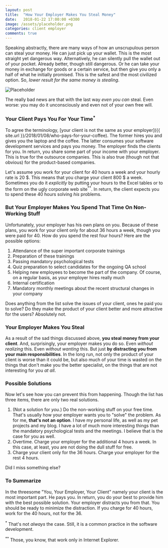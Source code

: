 ```yaml
---
layout: post
title:  "How Your Employer Makes You Steal Money"
date:   2018-01-22 17:00:00 +0300
image: /assets/placeholder.png
categories: client employer
comments: true
---
```


Speaking abstractly, there are many ways of how an unscrupulous person can steal your money. He can just pick up your wallet. This is the most straight yet dangerous way. Alternatively, he can silently pull the wallet out of your pocket. Already better, though still dangerous. Or he can take your money in exchange for goods or a certain service, but then give you only a half of what he initially promised. This is the safest and the most civilized option. So, _lower result for the same money is stealing_.

<img alt="Placeholder" src="{{ site.url }}{{ page.image }}">

The really bad news are that with the last way _even you can_ steal. Even worse: you may do it unconsciously and even not of your own free will.

### Your Client Pays You For Your Time<sup>*</sup>

To agree the terminology, [your client is not the same as your employer]({{ site.url }}/2018/01/08/who-pays-for-your-coffee). The former hires you and gives you the laptop and the coffee. The latter consumes your software development services and pays you money. The employer finds the clients for you. In return, you share some part of your income with your employer. This is true for the outsource companies. This is also true (though not that obvious) for the product-based companies.

Let's assume you work for your client for 40 hours a week and your hourly rate is 20 $. This means that you charge your client 800 $ a week. Sometimes you do it _explicitly_ by putting your hours to the Excel tables or to the form on the ugly corporate web site<sup>**</sup>. In return, the client expects you to spend these 40 hours solving _his_ problems.

### But Your Employer Makes You Spend That Time On Non-Working Stuff

Unfortunately, your employer has his own plans on you. Because of these plans, you work for your client only for about 36 hours a week, though you were paid for 40. How do you spend the rest four hours? Here are the possible options:

1. Attendance of the super important corporate trainings
2. Preparation of these trainings
3. Passing mandatory psychological tests
4. Quiz preparation to select candidates for the ongoing QA school
5. Helping new employees to become the part of the company. Of course, on a regular basis, as your employer hires really much
6. Internal certification
7. Mandatory monthly meetings about the recent structural changes in your company

Does anything from the list solve the issues of your client, ones he paid you to solve? Do they make the product of your client better and more attractive for the users? Absolutely not.

### Your Employer Makes You Steal

As a result of the sad things discussed above, __you steal money from your client__. And, surprisingly, your employer makes you do so. Even _without realizing_ this. Even _without wanting_ this. But just __by distracting you from your main responsibilities__. In the long run, not only the product of your client is worse than it could be, but also much of your time is wasted on the things that don't make you the better specialist, on the things that are not interesting for you _at all_.

### Possible Solutions

Now let's see how you can prevent this from happening. Though the list has three items, there are only two real solutions.

1. (Not a solution for _you_.) Do the non-working stuff on your free time. That's usually how your employer wants you to "solve" the problem. As for me, __that's not an option__. I have my personal life, as well as my pet projects and my blog. I have a lot of much more interesting things than the mandatory psychological tests and the meetings. I believe that is the case for you as well.
2. Overtime. Charge your employer for the additional 4 hours a week. In this case, at least, you are not doing the dull stuff for free.
3. Charge your client only for the 36 hours. Charge your employer for the rest 4 hours.

Did I miss something else?

### To Summarize

In the threesome "You, Your Employer, Your Client" namely your client is the most important part. He pays you. In return, you do your best to provide him with the best possible solution. Your employer distracts you from that. You should be ready to minimize the distraction. If you charge for 40 hours, work for the 40 hours, not for the 36.

<sup>*</sup> That's not _always_ the case. Still, it is a common practice in the software development.

<sup>**</sup> Those, you know, that work only in Internet Explorer.
